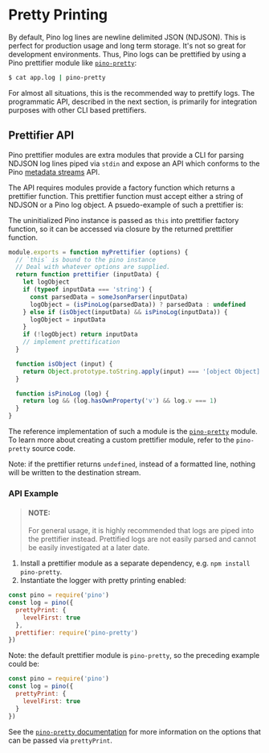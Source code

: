 # Pretty Printing

By default, Pino log lines are newline delimited JSON (NDJSON). This is perfect
for production usage and long term storage. It's not so great for development
environments. Thus, Pino logs can be prettified by using a Pino prettifier
module like [`pino-pretty`][pp]:

```sh
$ cat app.log | pino-pretty
```

For almost all situations, this is the recommended way to prettify logs. The
programmatic API, described in the next section, is primarily for integration
purposes with other CLI based prettifiers.

## Prettifier API

Pino prettifier modules are extra modules that provide a CLI for parsing NDJSON
log lines piped via `stdin` and expose an API which conforms to the Pino
[metadata streams](api.md#metadata) API.

The API requires modules provide a factory function which returns a prettifier
function. This prettifier function must accept either a string of NDJSON or
a Pino log object. A psuedo-example of such a prettifier is:

The uninitialized Pino instance is passed as `this` into prettifier factory function,
so it can be accessed via closure by the returned prettifier function.

```js
module.exports = function myPrettifier (options) {
  // `this` is bound to the pino instance
  // Deal with whatever options are supplied.
  return function prettifier (inputData) {
    let logObject
    if (typeof inputData === 'string') {
      const parsedData = someJsonParser(inputData)
      logObject = (isPinoLog(parsedData)) ? parsedData : undefined
    } else if (isObject(inputData) && isPinoLog(inputData)) {
      logObject = inputData
    }
    if (!logObject) return inputData
    // implement prettification
  }

  function isObject (input) {
    return Object.prototype.toString.apply(input) === '[object Object]'
  }

  function isPinoLog (log) {
    return log && (log.hasOwnProperty('v') && log.v === 1)
  }
}
```

The reference implementation of such a module is the [`pino-pretty`][pp] module.
To learn more about creating a custom prettifier module, refer to the
`pino-pretty` source code.

Note: if the prettifier returns `undefined`, instead of a formatted line, nothing
will be written to the destination stream.

### API Example

> #### NOTE:
> For general usage, it is highly recommended that logs are piped into
> the prettifier instead. Prettified logs are not easily parsed and cannot
> be easily investigated at a later date.

1. Install a prettifier module as a separate dependency, e.g. `npm install pino-pretty`.
1. Instantiate the logger with pretty printing enabled:
  ```js
  const pino = require('pino')
  const log = pino({
    prettyPrint: {
      levelFirst: true
    },
    prettifier: require('pino-pretty')
  })
  ```
  Note: the default prettifier module is `pino-pretty`, so the preceding
  example could be:
  ```js
  const pino = require('pino')
  const log = pino({
    prettyPrint: {
      levelFirst: true
    }
  })
  ```
  See the [`pino-pretty` documentation][pp] for more information on the options
  that can be passed via `prettyPrint`.

  [pp]: https://github.com/pinojs/pino-pretty

